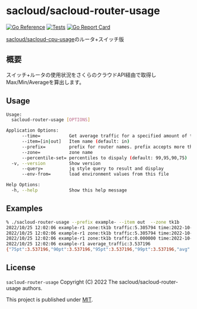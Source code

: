# sacloud/sacloud-router-usage

[![Go Reference](https://pkg.go.dev/badge/github.com/sacloud/sacloud-router-usage.svg)](https://pkg.go.dev/github.com/sacloud/sacloud-router-usage)
[![Tests](https://github.com/sacloud/sacloud-router-usage/workflows/Tests/badge.svg)](https://github.com/sacloud/sacloud-router-usage/actions/workflows/tests.yaml)
[![Go Report Card](https://goreportcard.com/badge/github.com/sacloud/sacloud-router-usage)](https://goreportcard.com/report/github.com/sacloud/sacloud-router-usage)

[sacloud/sacloud-cpu-usage](https://github.com/sacloud/sacloud-cpu-usage)のルータ+スイッチ版

## 概要

スイッチ+ルータの使用状況をさくらのクラウドAPI経由で取得しMax/Min/Averageを算出します。

## Usage

```bash
Usage:
  sacloud-router-usage [OPTIONS]

Application Options:
      --time=           Get average traffic for a specified amount of time (default: 3)
      --item=[in|out]   Item name (default: in)
      --prefix=         prefix for router names. prefix accepts more than one.
      --zone=           zone name
      --percentile-set= percentiles to dispaly (default: 99,95,90,75)
  -v, --version         Show version
      --query=          jq style query to result and display
      --env-from=       load environment values from this file

Help Options:
  -h, --help            Show this help message
```

## Examples

```bash
% ./sacloud-router-usage --prefix example- --item out  --zone tk1b 
2022/10/25 12:02:06 example-r1 zone:tk1b traffic:5.305794 time:2022-10-25 11:50:00 +0900 JST
2022/10/25 12:02:06 example-r1 zone:tk1b traffic:5.305794 time:2022-10-25 11:55:00 +0900 JST
2022/10/25 12:02:06 example-r1 zone:tk1b traffic:0.000000 time:2022-10-25 12:00:00 +0900 JST
2022/10/25 12:02:06 example-r1 average_traffic:3.537196
{"75pt":3.537196,"90pt":3.537196,"95pt":3.537196,"99pt":3.537196,"avg":3.537196,"max":3.537196,"min":3.537196,"routers":[{"avg":3.537196,"monitors":[{"time":"2022-10-25 11:50:00 +0900 JST","traffic":5.305794},{"time":"2022-10-25 11:55:00 +0900 JST","traffic":5.305794},{"time":"2022-10-25 12:00:00 +0900 JST","traffic":0}],"name":"example-r1","zone":"tk1b"}]}
```

## License

`sacloud-router-usage` Copyright (C) 2022 The sacloud/sacloud-router-usage authors.

This project is published under [MIT](LICENSE).